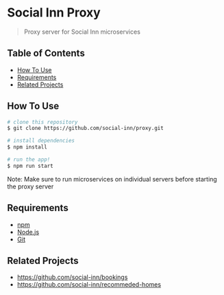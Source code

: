 # Social Inn Proxy

> Proxy server for Social Inn microservices

## Table of Contents

* [How To Use](#how-to-use)
* [Requirements](#requirements)
* [Related Projects](#related-projects)

## How To Use

```bash
# clone this repository
$ git clone https://github.com/social-inn/proxy.git

# install dependencies
$ npm install

# run the app!
$ npm run start
```

Note: Make sure to run microservices on individual servers before starting the proxy server

## Requirements

- [npm](http://npmjs.com)
- [Node.js](https://nodejs.org/en/download/)
- [Git](https://git-scm.com)

## Related Projects

- https://github.com/social-inn/bookings
- https://github.com/social-inn/recommeded-homes
